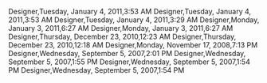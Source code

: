 ﻿Designer,Tuesday, January 4, 2011,3:53 AMDesigner,Tuesday, January 4, 2011,3:53 AMDesigner,Tuesday, January 4, 2011,3:29 AMDesigner,Monday, January 3, 2011,6:27 AMDesigner,Monday, January 3, 2011,6:27 AMDesigner,Thursday, December 23, 2010,12:23 AMDesigner,Thursday, December 23, 2010,12:18 AMDesigner,Monday, November 17, 2008,7:13 PMDesigner,Wednesday, September 5, 2007,2:01 PMDesigner,Wednesday, September 5, 2007,1:55 PMDesigner,Wednesday, September 5, 2007,1:54 PMDesigner,Wednesday, September 5, 2007,1:54 PM